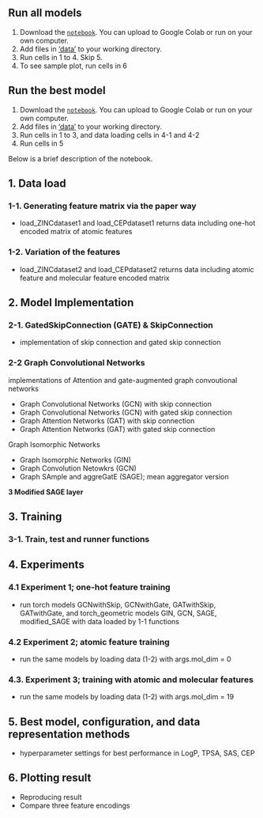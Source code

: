 ## Run all models
1. Download the [`notebook`](#https://github.com/Ahn-Ssu/CS492I_2022F/blob/main/CS492I_teamProject_GCN4chem.ipynb). You can upload to Google Colab or run on your own computer.
2. Add files in [‘data’](#https://github.com/Ahn-Ssu/CS492I_2022F/tree/main/data) to your working directory. 
3. Run cells in 1 to 4. Skip 5.
4. To see sample plot, run cells in 6


## Run the best model
1. Download the [`notebook`](#https://github.com/Ahn-Ssu/CS492I_2022F/blob/main/CS492I_teamProject_GCN4chem.ipynb). You can upload to Google Colab or run on your own computer.
2. Add files in [‘data’](#https://github.com/Ahn-Ssu/CS492I_2022F/tree/main/data) to your working directory. 
3. Run cells in 1 to 3, and data loading cells in 4-1 and 4-2
4. Run cells in 5

Below is a brief description of the notebook. 

## 1. Data load 
### 1-1. Generating feature matrix via the paper way
- load_ZINCdataset1 and load_CEPdataset1 returns data including one-hot encoded matrix of atomic features
### 1-2. Variation of the features
- load_ZINCdataset2 and load_CEPdataset2 returns data including atomic feature and molecular feature encoded matrix
 ## 2. Model Implementation
### 2-1. GatedSkipConnection (GATE) & SkipConnection
- implementation of skip connection and gated skip connection
### 2-2 Graph Convolutional Networks
implementations of 
Attention and gate-augmented graph convoutional networks
- Graph Convolutional Networks (GCN) with skip connection
- Graph Convolutional Networks (GCN) with gated skip connection
- Graph Attention Networks (GAT) with skip connection
- Graph Attention Networks (GAT) with gated skip connection 

Graph Isomorphic Networks
- Graph Isomorphic Networks (GIN) 
- Graph Convolution Netowkrs (GCN)
- Graph SAmple and aggreGatE (SAGE); mean aggregator version

**3 Modified SAGE layer**
## 3. Training
### 3-1. Train, test and runner functions
## 4. Experiments
### 4.1 Experiment 1; one-hot feature training
- run torch models GCNwithSkip, GCNwithGate, GATwithSkip, GATwithGate, and torch_geometric models GIN, GCN, SAGE, modified_SAGE with data loaded by 1-1 functions
### 4.2 Experiment 2; atomic feature training 
- run the same models by loading data (1-2) with args.mol_dim = 0
### 4.3. Experiment 3; training with atomic and molecular features
- run the same models by loading data (1-2) with args.mol_dim = 19
## 5. Best model, configuration, and data representation methods
- hyperparameter settings for best performance in LogP, TPSA, SAS, CEP
## 6. Plotting result
- Reproducing result
- Compare three feature encodings
